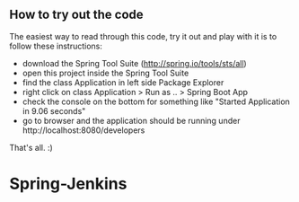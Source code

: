 
## How to try out the code

The easiest way to read through this code, try it out and play with it is to follow these instructions:
- download the Spring Tool Suite (http://spring.io/tools/sts/all) 
- open this project inside the Spring Tool Suite
- find the class Application in left side Package Explorer
- right click on class Application > Run as .. > Spring Boot App
- check the console on the bottom for something like "Started Application in 9.06 seconds"
- go to browser and the application should be running under http://localhost:8080/developers

That's all. :)
# Spring-Jenkins

